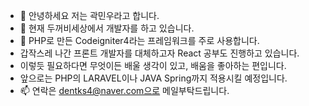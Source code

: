 - 👋 안녕하세요 저는 곽민우라고 합니다.
- 👀 현재 두꺼비세상에서 개발자를 하고 있습니다.
- 🌱 PHP로 만든 Codeigniter4라는 프레임워크를 주로 사용합니다.
- 갑작스레 나간 프론트 개발자를 대체하고자 React 공부도 진행하고 있습니다.
- 이렇듯 필요하다면 무엇이든 배울 생각이 있고, 배움을 좋아하는 편입니다.
- 앞으로는 PHP의 LARAVEL이나 JAVA Spring까지 적용시킬 예정입니다.
- 📫 연락은 dentks4@naver.com으로 메일부탁드립니다.
